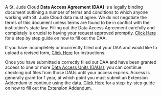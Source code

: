 A St. Jude Cloud **Data Access Agreement (DAA)** is a legally binding document outlining a number of terms and conditions to which anyone working with St. Jude Cloud data must agree.
We do not negotiate the terms of this document unless terms are found to be in conflict with the institution's state law. Filling out the Data Access Agreement carefully and completely is crucial to having your request approved promptly.
[Click Here](../../guides/forms/how-to-fill-out-DAA) for a step by step guide on how to fill out the DAA.

If you have incompletely or incorrectly filled out your DAA and would like to upload a revised form, [Click Here](../../guides/forms/how-to-fill-out-DAA#uploading-a-revised-daa) for instructions.

Once you have submitted a correctly filled out DAA and have been granted access to one or more [Data Access Units (DAUs)](../../guides/glossary/data-access-unit), you can continue checking out files from those DAUs until your access expires. Access is generally grant for 1 year, at which point you must submit an Extension Addendum to continue using the data. [Click Here](../../guides/forms/how-to-fill-out-Extension) for a step-by-step guide on how to fill out the Extension Addendum.
